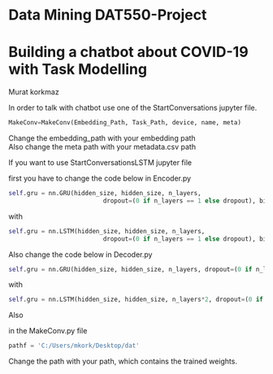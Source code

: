 # Data Mining DAT550-Project
# Building a chatbot about COVID-19 with Task Modelling
Murat korkmaz

In order to talk with chatbot use one of the StartConversations jupyter file.
```python
MakeConv=MakeConv(Embedding_Path, Task_Path, device, name, meta)
```

Change the embedding_path with your embedding path\
Also change the meta path with your metadata.csv path

If you want to use StartConversationsLSTM jupyter file

first you have to change the code below in Encoder.py
```python
self.gru = nn.GRU(hidden_size, hidden_size, n_layers,
                          dropout=(0 if n_layers == 1 else dropout), bidirectional=True)
```
with
```python
self.gru = nn.LSTM(hidden_size, hidden_size, n_layers,
                          dropout=(0 if n_layers == 1 else dropout), bidirectional=True)
```

Also change the code below in Decoder.py
```python
self.gru = nn.GRU(hidden_size, hidden_size, n_layers, dropout=(0 if n_layers == 1 else dropout))
```
with
```python 
self.gru = nn.LSTM(hidden_size, hidden_size, n_layers*2, dropout=(0 if n_layers == 1 else dropout))
```

Also 

in the MakeConv.py file
```python
pathf = 'C:/Users/mkork/Desktop/dat'
```
Change the path with your path, which contains the trained weights.